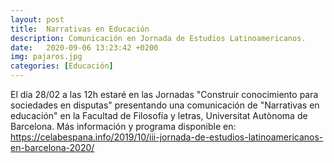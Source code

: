 ```yaml
---
layout: post
title:  Narrativas en Educación
description: Comunicación en Jornada de Estudios Latinoamericanos.
date:   2020-09-06 13:23:42 +0200
img: pajaros.jpg
categories: [Educación]
---
```


El día 28/02 a las 12h estaré en las Jornadas "Construir conocimiento para sociedades en disputas" presentando una comunicación de "Narrativas en educación" en la Facultad de Filosofía y letras, Universitat Autònoma de Barcelona. Más información y programa disponible en: https://celabespana.info/2019/10/iii-jornada-de-estudios-latinoamericanos-en-barcelona-2020/